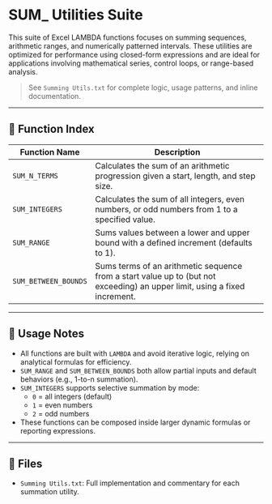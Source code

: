 # SUM_ Utilities Suite

This suite of Excel LAMBDA functions focuses on summing sequences, arithmetic ranges, and numerically patterned intervals. These utilities are optimized for performance using closed-form expressions and are ideal for applications involving mathematical series, control loops, or range-based analysis.

> See `Summing Utils.txt` for complete logic, usage patterns, and inline documentation.

---

## 🧮 Function Index

| Function Name | Description |
|---------------|-------------|
| `SUM_N_TERMS` | Calculates the sum of an arithmetic progression given a start, length, and step size. |
| `SUM_INTEGERS` | Calculates the sum of all integers, even numbers, or odd numbers from 1 to a specified value. |
| `SUM_RANGE` | Sums values between a lower and upper bound with a defined increment (defaults to 1). |
| `SUM_BETWEEN_BOUNDS` | Sums terms of an arithmetic sequence from a start value up to (but not exceeding) an upper limit, using a fixed increment. |

---

## 📘 Usage Notes

- All functions are built with `LAMBDA` and avoid iterative logic, relying on analytical formulas for efficiency.
- `SUM_RANGE` and `SUM_BETWEEN_BOUNDS` both allow partial inputs and default behaviors (e.g., 1-to-n summation).
- `SUM_INTEGERS` supports selective summation by mode:
  - `0` = all integers (default)
  - `1` = even numbers
  - `2` = odd numbers
- These functions can be composed inside larger dynamic formulas or reporting expressions.

---

## 📂 Files

- `Summing Utils.txt`: Full implementation and commentary for each summation utility.
